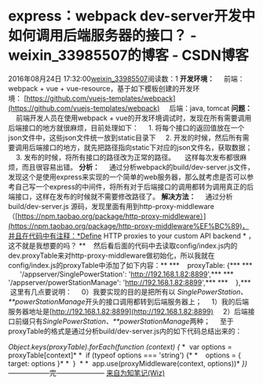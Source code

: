 # express：webpack dev-server开发中如何调用后端服务器的接口？ - weixin_33985507的博客 - CSDN博客
2016年08月24日 17:32:00[weixin_33985507](https://me.csdn.net/weixin_33985507)阅读数：1
**开发环境：**
    前端：webpack + vue + vue-resource，基于如下模板创建的开发环境： [https://github.com/vuejs-templates/webpack](https://github.com/vuejs-templates/webpack)
    后端：java, tomcat
**问题：**
    前端开发人员在使用webpack + vue的开发环境调试时，发现在所有需要调用后端接口的地方就很麻烦，目前处理如下：
    1. 将每个接口的返回值放在一个json文件中，这些json文件统一放到static目录下
    2. 开发的时候，然后所有需要调用后端接口的地方，就先把路径指向static下对应的json文件名，获取数据；
    3. 发布的时候，将所有接口的路径改为正常的路径。
    这样每次发布都很麻烦，而且很容易出错。
**分析：**
    通过分析webpack的build/dev-server.js文件，发现这个是使用express来实现的一个简单的web服务器，那么就考虑是否可以参考自己写一个express的中间件，将所有对于后端接口的调用都转为调用真正的后端接口，这样在发布的时候就不需要修改路径了。
**解决方法：**
    通过分析 build/dev-server.js 源码，发现里面有用到http-proxy-middleware（[https://npm.taobao.org/package/http-proxy-middleware）](https://npm.taobao.org/package/http-proxy-middleware%EF%BC%89)，并且在代码中有注释：*Define HTTP proxies to your custom API backend * ，这不就是我想要的吗？
**    然后看后面的代码中去读取config/index.js内的dev.proxyTable来对http-proxy-middleware做初始化，所以我就在config/index.js的proxyTable中添加了如下内容：**
***    proxyTable: {***
***        '/appserver/SinglePowerStation': 'http://192.168.1.82:8899',***
***        '/appserver/powerStationManage': 'http://192.168.1.82:8899',***
***    },***
   这里有几点要说明：
    0）我要实现的目的是把所有以 *SinglePowerStation、**powerStationManage*开头的接口调用都转到后端服务器上；
    1）我的后端服务器地址是[http://192.168.1.82:8899](http://192.168.1.82:8899)
     2）后端接口前缀只有*SinglePowerStation、**powerStationManage*两种；
    至于proxyTable的格式是通过分析build/dev-server.js内的如下代码总结出来的：
> 
*Object.keys(proxyTable).forEach(function (context) {*
*  var options = proxyTable[context]*
*  if (typeof options === 'string') {*
*    options = { target: options }*
*  }  *
*  app.use(proxyMiddleware(context, options))*
*})*
——————完———————
[来自为知笔记(Wiz)](http://www.wiz.cn/i/7ebd14db)
